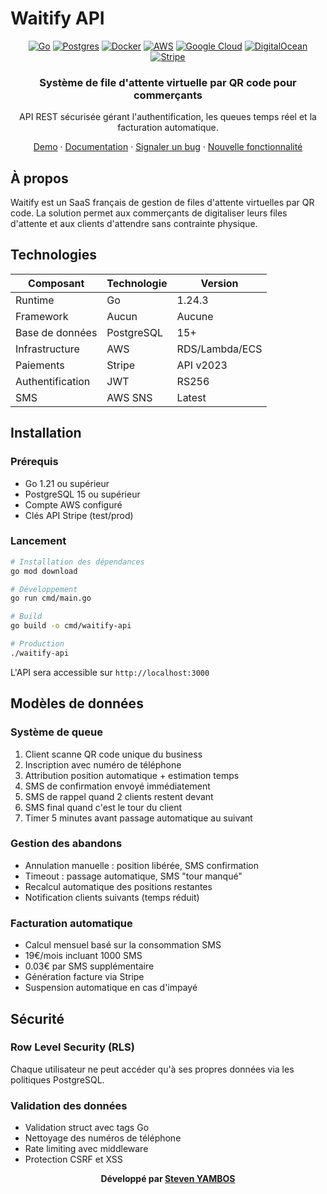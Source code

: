 # Waitify API

<div align="center">

[![Go](https://img.shields.io/badge/Go-%2300ADD8.svg?logo=go&logoColor=white)](#)
[![Postgres](https://img.shields.io/badge/Postgres-%23316192.svg?logo=postgresql&logoColor=white)](#)
[![Docker](https://img.shields.io/badge/Docker-2496ED?logo=docker&logoColor=fff)](#)
[![AWS](https://img.shields.io/badge/AWS-%23FF9900.svg?logo=amazon-aws&logoColor=white)](#)
[![Google Cloud](https://img.shields.io/badge/Google%20Cloud-%234285F4.svg?logo=google-cloud&logoColor=white)](#)
[![DigitalOcean](https://img.shields.io/badge/DigitalOcean-%230167ff.svg?logo=digitalOcean&logoColor=white)](#)
[![Stripe](https://img.shields.io/badge/Stripe-5851DD?logo=stripe&logoColor=fff)](#)

<h3>Système de file d'attente virtuelle par QR code pour commerçants</h3>

API REST sécurisée gérant l'authentification, les queues temps réel et la facturation automatique.

[Demo](https://waitify.fr) · [Documentation](https://github.com/StevenYAMBOS/waitify-api/tree/prod/documentation) · [Signaler un bug](https://github.com/StevenYAMBOS/waitify-api/issues) · [Nouvelle fonctionnalité](https://github.com/StevenYAMBOS/waitify-api/issues)

</div>

## À propos

Waitify est un SaaS français de gestion de files d'attente virtuelles par QR code. La solution permet aux commerçants de digitaliser leurs files d'attente et aux clients d'attendre sans contrainte physique.

## Technologies

| Composant | Technologie | Version |
|-----------|-------------|---------|
| Runtime | Go | 1.24.3 |
| Framework | Aucun | Aucune |
| Base de données | PostgreSQL | 15+ |
| Infrastructure | AWS | RDS/Lambda/ECS |
| Paiements | Stripe | API v2023 |
| Authentification | JWT | RS256 |
| SMS | AWS SNS | Latest |

## Installation

### Prérequis

- Go 1.21 ou supérieur
- PostgreSQL 15 ou supérieur
- Compte AWS configuré
- Clés API Stripe (test/prod)

### Lancement

```bash
# Installation des dépendances
go mod download

# Développement
go run cmd/main.go

# Build
go build -o cmd/waitify-api

# Production
./waitify-api
```

L'API sera accessible sur `http://localhost:3000`

## Modèles de données

### Système de queue

1. Client scanne QR code unique du business
2. Inscription avec numéro de téléphone
3. Attribution position automatique + estimation temps
4. SMS de confirmation envoyé immédiatement
5. SMS de rappel quand 2 clients restent devant
6. SMS final quand c'est le tour du client
7. Timer 5 minutes avant passage automatique au suivant

### Gestion des abandons

- Annulation manuelle : position libérée, SMS confirmation
- Timeout : passage automatique, SMS "tour manqué"
- Recalcul automatique des positions restantes
- Notification clients suivants (temps réduit)

### Facturation automatique

- Calcul mensuel basé sur la consommation SMS
- 19€/mois incluant 1000 SMS
- 0.03€ par SMS supplémentaire
- Génération facture via Stripe
- Suspension automatique en cas d'impayé

## Sécurité

### Row Level Security (RLS)

Chaque utilisateur ne peut accéder qu'à ses propres données via les politiques PostgreSQL.

### Validation des données

- Validation struct avec tags Go
- Nettoyage des numéros de téléphone
- Rate limiting avec middleware
- Protection CSRF et XSS

<div align="center">

**Développé par [Steven YAMBOS](https://www.linkedin.com/in/steven-yambos/)**
</div>

